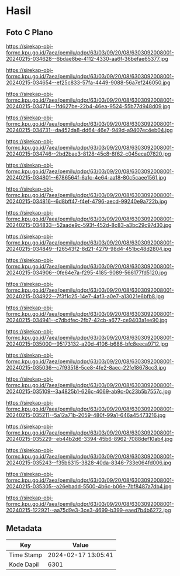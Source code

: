 # Hasil

## Foto C Plano

https://sirekap-obj-formc.kpu.go.id/7aea/pemilu/pdpr/63/03/09/20/08/6303092008001-20240215-034628--6bdae8be-4112-4330-aa6f-36befae65377.jpg

https://sirekap-obj-formc.kpu.go.id/7aea/pemilu/pdpr/63/03/09/20/08/6303092008001-20240215-034654--ef25c833-57fa-4449-9088-56a7ef246050.jpg

https://sirekap-obj-formc.kpu.go.id/7aea/pemilu/pdpr/63/03/09/20/08/6303092008001-20240215-034714--1fd627be-22b4-46ea-9524-55b77d948d09.jpg

https://sirekap-obj-formc.kpu.go.id/7aea/pemilu/pdpr/63/03/09/20/08/6303092008001-20240215-034731--da452da8-dd64-46e7-949d-a9407ec4eb04.jpg

https://sirekap-obj-formc.kpu.go.id/7aea/pemilu/pdpr/63/03/09/20/08/6303092008001-20240215-034746--2bd2bae3-8128-45c8-8f62-c045eca07820.jpg

https://sirekap-obj-formc.kpu.go.id/7aea/pemilu/pdpr/63/03/09/20/08/6303092008001-20240215-034801--6786564f-6a1c-4e64-aa18-80c5caee1561.jpg

https://sirekap-obj-formc.kpu.go.id/7aea/pemilu/pdpr/63/03/09/20/08/6303092008001-20240215-034816--6d8bff47-f4ef-4796-aecd-99240e9a722b.jpg

https://sirekap-obj-formc.kpu.go.id/7aea/pemilu/pdpr/63/03/09/20/08/6303092008001-20240215-034833--52aade9c-593f-452d-8c83-a3bc29c97d30.jpg

https://sirekap-obj-formc.kpu.go.id/7aea/pemilu/pdpr/63/03/09/20/08/6303092008001-20240215-034849--f26543f2-8d21-4279-98d4-451bc48d2804.jpg

https://sirekap-obj-formc.kpu.go.id/7aea/pemilu/pdpr/63/03/09/20/08/6303092008001-20240215-034906--0fe64e7a-f295-4185-9089-566177fd5120.jpg

https://sirekap-obj-formc.kpu.go.id/7aea/pemilu/pdpr/63/03/09/20/08/6303092008001-20240215-034922--7f3f1c25-14e7-4af3-a0e7-a13021e6bfb8.jpg

https://sirekap-obj-formc.kpu.go.id/7aea/pemilu/pdpr/63/03/09/20/08/6303092008001-20240215-034941--c7dbdfec-2fb7-42cb-a677-ce9403a1ee90.jpg

https://sirekap-obj-formc.kpu.go.id/7aea/pemilu/pdpr/63/03/09/20/08/6303092008001-20240215-035000--95173132-a20d-4106-b686-bfc8eeca9712.jpg

https://sirekap-obj-formc.kpu.go.id/7aea/pemilu/pdpr/63/03/09/20/08/6303092008001-20240215-035036--c7f93518-5ce8-4fe2-8aec-22fe18678cc3.jpg

https://sirekap-obj-formc.kpu.go.id/7aea/pemilu/pdpr/63/03/09/20/08/6303092008001-20240215-035109--3a4825b1-626c-4069-ab9c-0c23b5b7557c.jpg

https://sirekap-obj-formc.kpu.go.id/7aea/pemilu/pdpr/63/03/09/20/08/6303092008001-20240215-035211--5a12a71b-2059-480f-99a1-646a45473216.jpg

https://sirekap-obj-formc.kpu.go.id/7aea/pemilu/pdpr/63/03/09/20/08/6303092008001-20240215-035229--eb44b2d6-3394-45b6-8962-7088def10ab4.jpg

https://sirekap-obj-formc.kpu.go.id/7aea/pemilu/pdpr/63/03/09/20/08/6303092008001-20240215-035243--f35b6315-3828-40da-8346-733e064fd006.jpg

https://sirekap-obj-formc.kpu.go.id/7aea/pemilu/pdpr/63/03/09/20/08/6303092008001-20240215-035305--a26ebadd-5500-4b6c-b06e-7bf8487a7db4.jpg

https://sirekap-obj-formc.kpu.go.id/7aea/pemilu/pdpr/63/03/09/20/08/6303092008001-20240215-122921--aa75d9e3-3ce3-4699-b399-eaed7b4b6272.jpg


## Metadata

| Key        | Value               |
| ---------- | ------------------- |
| Time Stamp | 2024-02-17 13:05:41 |
| Kode Dapil | 6301                |




